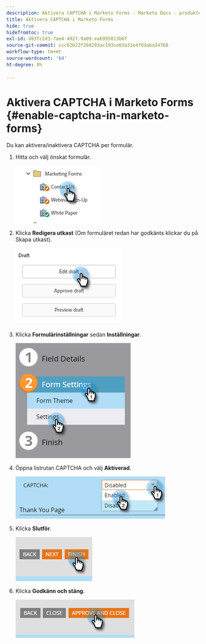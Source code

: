 ```yaml
---
description: Aktivera CAPTCHA i Marketo Forms - Marketo Docs - produktdokumentation
title: Aktivera CAPTCHA i Marketo Forms
hide: true
hidefromtoc: true
exl-id: d83fc2d3-7ae4-4927-9a09-ea6995013b6f
source-git-commit: ccc62b22f260293ac193ce03a31e4f03aba34768
workflow-type: tm+mt
source-wordcount: '64'
ht-degree: 0%

---
```


# Aktivera CAPTCHA i Marketo Forms {#enable-captcha-in-marketo-forms}

Du kan aktivera/inaktivera CAPTCHA per formulär.

1. Hitta och välj önskat formulär.

   ![](assets/enable-captcha-in-marketo-forms-1.png)

1. Klicka **Redigera utkast** (Om formuläret redan har godkänts klickar du på Skapa utkast).

   ![](assets/enable-captcha-in-marketo-forms-2.png)

1. Klicka **Formulärinställningar** sedan **Inställningar**.

   ![](assets/enable-captcha-in-marketo-forms-3.png)

1. Öppna listrutan CAPTCHA och välj **Aktiverad**.

   ![](assets/enable-captcha-in-marketo-forms-4.png)

1. Klicka **Slutför**.

   ![](assets/enable-captcha-in-marketo-forms-5.png)

1. Klicka **Godkänn och stäng**.

   ![](assets/enable-captcha-in-marketo-forms-6.png)
